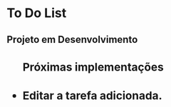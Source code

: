 <h1>To Do List</h1>
<h2>Projeto em Desenvolvimento<h2>

</hr>

<ul>
<h3>Próximas implementações<h3>
<li>Editar a tarefa adicionada.</li>
</ul>
